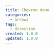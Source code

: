 ```yaml
---
title: Chevron down
categories:
  - arrows
tags:
  - direction
created: 1.0.0
updated: 1.0.0
---
```


